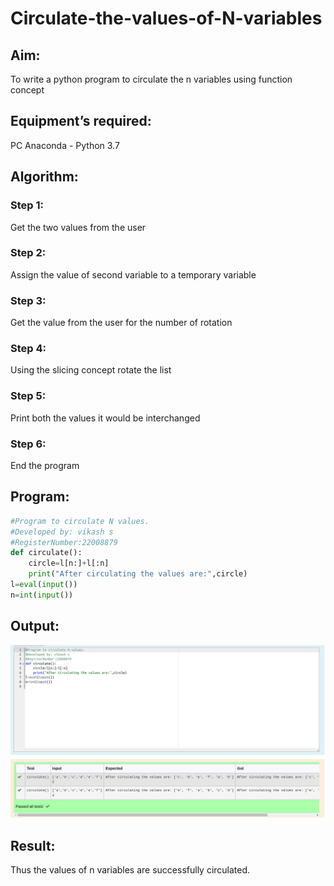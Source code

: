 # Circulate-the-values-of-N-variables
## Aim:
To write a python program to circulate the n variables using function concept

## Equipment’s required:
PC
Anaconda - Python 3.7

## Algorithm: 

### Step 1: 
Get the two values from the user

### Step 2: 
Assign the value of second variable to a temporary variable

### Step 3: 
Get the value from the user for the number of rotation

### Step 4: 
Using the slicing concept rotate the list

### Step 5: 
Print both the values it would be interchanged

### Step 6: 
End the program

## Program:
```python
#Program to circulate N values.
#Developed by: vikash s
#RegisterNumber:22008879
def circulate():
    circle=l[n:]+l[:n]
    print("After circulating the values are:",circle)
l=eval(input())
n=int(input())
```
## Output:
![donmass](python.png)

## Result:
Thus the values of n variables are successfully circulated.
